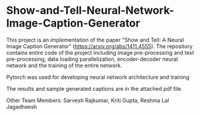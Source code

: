# Show-and-Tell-Neural-Network-Image-Caption-Generator

This project is an implementation of the paper "Show and Tell: A Neural Image Caption Generator" (https://arxiv.org/abs/1411.4555). The repository contains entire code of the project including image pre-processing and text pre-processing, data loading parallelization, encoder-decoder neural network and the training of the entire network. 

Pytorch was used for developing neural network architecture and training

The results and sample generated captions are in the attached pdf file. 

Other Team Members: Sarvesh Rajkumar, Kriti Gupta, Reshma Lal Jagadheesh
